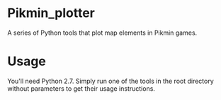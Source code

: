 # Pikmin_plotter
A series of Python tools that plot map elements in Pikmin games.

# Usage
You'll need Python 2.7. Simply run one of the tools in the root directory without parameters to get their usage instructions.
